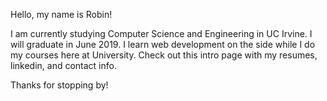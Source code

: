 Hello, my name is Robin!

I am currently studying Computer Science and Engineering in UC Irvine. I will graduate in June 2019. I learn web development on the side while I do my courses here at University. Check out this intro page with my resumes, linkedin, and contact info.

Thanks for stopping by!
